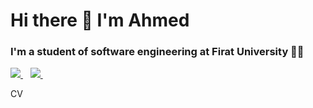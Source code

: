 <h1>Hi there 👋 I'm Ahmed </h1>

<h3> I'm a student of software engineering at Firat University 👨‍💻 </h3>

<p>
  <a href="https://github.com/Ahmedsall1/Ahmedsall1">
    <img src="https://img.shields.io/badge/sponsor-30363D?style=for-the-badge&logo=GitHub-Sponsors&logoColor=#white" />        
  </a>&nbsp;&nbsp;
  <a href="https://www.linkedin.com/in/ahmed-salih11/">
    <img src="https://img.shields.io/badge/linkedin-%230077B5.svg?&style=for-the-badge&logo=linkedin&logoColor=white" />
  </a>&nbsp;&nbsp;
</p>
<a harf="https://github.com/Ahmedsall1/Ahmedsall1/blob/main2/CV.pdf" > CV </a> 
